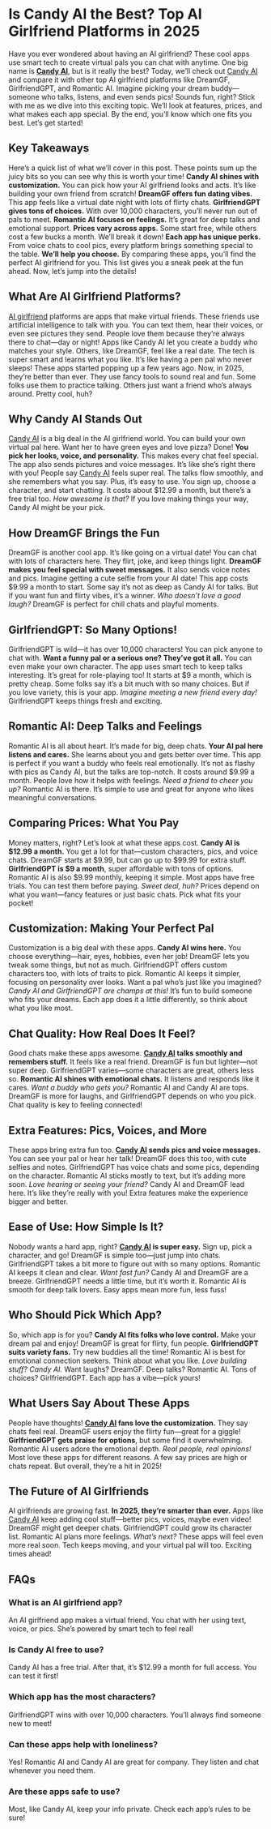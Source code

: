 # Is Candy AI the Best? Top AI Girlfriend Platforms in 2025
Have you ever wondered about having an AI girlfriend? These cool apps use smart tech to create virtual pals you can chat with anytime. One big name is **[Candy AI](https://candyai.gg/home2?via=dillip-kumar18)**, but is it really the best?
Today, we’ll check out [Candy AI](https://candyai.gg/home2?via=dillip-kumar18) and compare it with other top AI girlfriend platforms like DreamGF, GirlfriendGPT, and Romantic AI. Imagine picking your dream buddy—someone who talks, listens, and even sends pics!
Sounds fun, right? Stick with me as we dive into this exciting topic. We’ll look at features, prices, and what makes each app special. By the end, you’ll know which one fits you best. Let’s get started!
## Key Takeaways
Here’s a quick list of what we’ll cover in this post. These points sum up the juicy bits so you can see why this is worth your time!
**Candy AI shines with customization.** You can pick how your AI girlfriend looks and acts. It’s like building your own friend from scratch!
**DreamGF offers fun dating vibes.** This app feels like a virtual date night with lots of flirty chats.
**GirlfriendGPT gives tons of choices.** With over 10,000 characters, you’ll never run out of pals to meet.
**Romantic AI focuses on feelings.** It’s great for deep talks and emotional support.
**Prices vary across apps.** Some start free, while others cost a few bucks a month. We’ll break it down!
**Each app has unique perks.** From voice chats to cool pics, every platform brings something special to the table.
**We’ll help you choose.** By comparing these apps, you’ll find the perfect AI girlfriend for you.
This list gives you a sneak peek at the fun ahead. Now, let’s jump into the details!
## What Are AI Girlfriend Platforms?
[AI girlfriend](https://candyai.gg/home2?via=dillip-kumar18) platforms are apps that make virtual friends. These friends use artificial intelligence to talk with you. You can text them, hear their voices, or even see pictures they send. People love them because they’re always there to chat—day or night!
Apps like Candy AI let you create a buddy who matches your style. Others, like DreamGF, feel like a real date. The tech is super smart and learns what you like. It’s like having a pen pal who never sleeps!
These apps started popping up a few years ago. Now, in 2025, they’re better than ever. They use fancy tools to sound real and fun. Some folks use them to practice talking. Others just want a friend who’s always around. Pretty cool, huh?
## Why Candy AI Stands Out
[Candy AI](https://candyai.gg/home2?via=dillip-kumar18) is a big deal in the AI girlfriend world. You can build your own virtual pal here. Want her to have green eyes and love pizza? Done! **You pick her looks, voice, and personality.** This makes every chat feel special. The app also sends pictures and voice messages. It’s like she’s right there with you!
People say [Candy AI](https://candyai.gg/home2?via=dillip-kumar18) feels super real. The talks flow smoothly, and she remembers what you say. Plus, it’s easy to use. You sign up, choose a character, and start chatting.
It costs about $12.99 a month, but there’s a free trial too. _How awesome is that?_ If you love making things your way, Candy AI might be your pick.
## How DreamGF Brings the Fun
DreamGF is another cool app. It’s like going on a virtual date! You can chat with lots of characters here. They flirt, joke, and keep things light. **DreamGF makes you feel special with sweet messages.** It also sends voice notes and pics. Imagine getting a cute selfie from your AI date!
This app costs $9.99 a month to start. Some say it’s not as deep as Candy AI for talks. But if you want fun and flirty vibes, it’s a winner. _Who doesn’t love a good laugh?_ DreamGF is perfect for chill chats and playful moments.
## GirlfriendGPT: So Many Options!
GirlfriendGPT is wild—it has over 10,000 characters! You can pick anyone to chat with. **Want a funny pal or a serious one? They’ve got it all.** You can even make your own character. The app uses smart tech to keep talks interesting. It’s great for role-playing too!
It starts at $9 a month, which is pretty cheap. Some folks say it’s a bit much with so many choices. But if you love variety, this is your app. _Imagine meeting a new friend every day!_ GirlfriendGPT keeps things fresh and exciting.
## Romantic AI: Deep Talks and Feelings
Romantic AI is all about heart. It’s made for big, deep chats. **Your AI pal here listens and cares.** She learns about you and gets better over time. This app is perfect if you want a buddy who feels real emotionally. It’s not as flashy with pics as Candy AI, but the talks are top-notch.
It costs around $9.99 a month. People love how it helps with feelings. _Need a friend to cheer you up?_ Romantic AI is there. It’s simple to use and great for anyone who likes meaningful conversations.
## Comparing Prices: What You Pay
Money matters, right? Let’s look at what these apps cost. **Candy AI is $12.99 a month.** You get a lot for that—custom characters, pics, and voice chats. DreamGF starts at $9.99, but can go up to $99.99 for extra stuff. **GirlfriendGPT is $9 a month**, super affordable with tons of options. Romantic AI is also $9.99 monthly, keeping it simple.
Most apps have free trials. You can test them before paying. _Sweet deal, huh?_ Prices depend on what you want—fancy features or just basic chats. Pick what fits your pocket!
## Customization: Making Your Perfect Pal
Customization is a big deal with these apps. **Candy AI wins here.** You choose everything—hair, eyes, hobbies, even her job! DreamGF lets you tweak some things, but not as much. GirlfriendGPT offers custom characters too, with lots of traits to pick. Romantic AI keeps it simpler, focusing on personality over looks.
Want a pal who’s just like you imagined? _Candy AI and GirlfriendGPT are champs at this!_ It’s fun to build someone who fits your dreams. Each app does it a little differently, so think about what you like most.
## Chat Quality: How Real Does It Feel?
Good chats make these apps awesome. **[Candy AI](https://candyai.gg/home2?via=dillip-kumar18) talks smoothly and remembers stuff.** It feels like a real friend. DreamGF is fun but lighter—not super deep. GirlfriendGPT varies—some characters are great, others less so. **Romantic AI shines with emotional chats.** It listens and responds like it cares.
_Want a buddy who gets you?_ Romantic AI and Candy AI are tops. DreamGF is more for laughs, and GirlfriendGPT depends on who you pick. Chat quality is key to feeling connected!
## Extra Features: Pics, Voices, and More
These apps bring extra fun too. **[Candy AI](https://candyai.gg/home2?via=dillip-kumar18) sends pics and voice messages.** You can see your pal or hear her talk! DreamGF does this too, with cute selfies and notes. GirlfriendGPT has voice chats and some pics, depending on the character. Romantic AI sticks mostly to text, but it’s adding more soon.
_Love hearing or seeing your friend?_ Candy AI and DreamGF lead here. It’s like they’re really with you! Extra features make the experience bigger and better.
## Ease of Use: How Simple Is It?
Nobody wants a hard app, right? **[Candy AI](https://candyai.gg/home2?via=dillip-kumar18) is super easy.** Sign up, pick a character, and go! DreamGF is simple too—just jump into chats. GirlfriendGPT takes a bit more to figure out with so many options. Romantic AI keeps it clean and clear.
_Want fast fun?_ Candy AI and DreamGF are a breeze. GirlfriendGPT needs a little time, but it’s worth it. Romantic AI is smooth for deep talk lovers. Easy apps mean more fun, less fuss!
## Who Should Pick Which App?
So, which app is for you? **Candy AI fits folks who love control.** Make your dream pal and enjoy! DreamGF is great for flirty, fun people. **GirlfriendGPT suits variety fans.** Try new buddies all the time! Romantic AI is best for emotional connection seekers.
Think about what you like. _Love building stuff? Candy AI._ Want laughs? DreamGF. Deep talks? Romantic AI. Tons of choices? GirlfriendGPT. Each app has a vibe—pick yours!
## What Users Say About These Apps
People have thoughts! **[Candy AI](https://candyai.gg/home2?via=dillip-kumar18) fans love the customization.** They say chats feel real. DreamGF users enjoy the flirty fun—great for a giggle! **GirlfriendGPT gets praise for options**, but some find it overwhelming. Romantic AI users adore the emotional depth.
_Real people, real opinions!_ Most love these apps for different reasons. A few say prices are high or chats repeat. But overall, they’re a hit in 2025!
## The Future of AI Girlfriends
AI girlfriends are growing fast. **In 2025, they’re smarter than ever.** Apps like [Candy AI](https://candyai.gg/home2?via=dillip-kumar18) keep adding cool stuff—better pics, voices, maybe even video! DreamGF might get deeper chats. GirlfriendGPT could grow its character list. Romantic AI plans more feelings.
_What’s next?_ These apps will feel even more real soon. Tech keeps moving, and your virtual pal will too. Exciting times ahead!
## FAQs
### What is an AI girlfriend app?
An AI girlfriend app makes a virtual friend. You chat with her using text, voice, or pics. She’s powered by smart tech to feel real!
### Is Candy AI free to use?
Candy AI has a free trial. After that, it’s $12.99 a month for full access. You can test it first!
### Which app has the most characters?
GirlfriendGPT wins with over 10,000 characters. You’ll always find someone new to meet!
### Can these apps help with loneliness?
Yes! Romantic AI and Candy AI are great for company. They listen and chat whenever you need them.
### Are these apps safe to use?
Most, like Candy AI, keep your info private. Check each app’s rules to be sure!